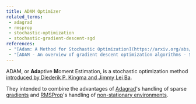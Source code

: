 ```yaml
---
title: ADAM Optimizer
related_terms:
 - adagrad
 - rmsprop
 - stochastic-optimization
 - stochastic-gradient-descent-sgd
references:
 - "[Adam: A Method for Stochastic Optimization](https://arxiv.org/abs/1412.6980)"
 - "[ADAM - An overview of gradient descent optimization algorithms - Sebastian Ruder](http://sebastianruder.com/optimizing-gradient-descent/index.html#adam)"
---
```


ADAM, or **Ada**ptive **M**oment Estimation, is a stochastic optimization
method [introduced by Diederik P. Kingma and Jimmy Lei Ba][5].

They intended to combine the advantages of [Adagrad][1]'s
handling of sparse [gradients][3] and [RMSProp][2]'s handling
of [non-stationary environments][4].

[1]: /terms/adagrad/
[2]: /terms/rmsprop/
[3]: /terms/gradient/
[4]: /terms/stationary-environment/
[5]: https://arxiv.org/abs/1412.6980